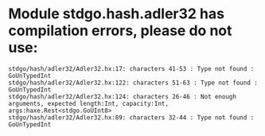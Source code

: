 # Module stdgo.hash.adler32 has compilation errors, please do not use:
```
stdgo/hash/adler32/Adler32.hx:17: characters 41-53 : Type not found : GoUnTypedInt
stdgo/hash/adler32/Adler32.hx:122: characters 51-63 : Type not found : GoUnTypedInt
stdgo/hash/adler32/Adler32.hx:124: characters 26-46 : Not enough arguments, expected length:Int, capacity:Int, args:haxe.Rest<stdgo.GoUInt8>
stdgo/hash/adler32/Adler32.hx:89: characters 32-44 : Type not found : GoUnTypedInt

```

